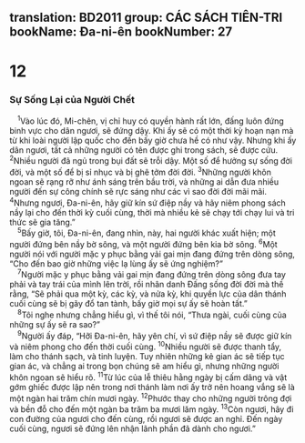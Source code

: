 translation: BD2011
group: CÁC SÁCH TIÊN-TRI
bookName: Đa-ni-ên 
bookNumber: 27
-------

<div class="title"><h1>12</h1><h3>Sự Sống Lại của Người Chết</h3></div>
<span class="verse da_12_1"> <sup>1</sup>Vào lúc đó, Mi-chên, vị chỉ huy có quyền hành rất lớn, đấng luôn đứng binh vực cho dân ngươi, sẽ đứng dậy. Khi ấy sẽ có một thời kỳ hoạn nạn mà từ khi loài người lập quốc cho đến bấy giờ chưa hề có như vậy. Nhưng khi ấy dân ngươi, tất cả những người có tên được ghi trong sách, sẽ được cứu. </span>
<span class="verse da_12_2"><sup>2</sup>Nhiều người đã ngủ trong bụi đất sẽ trỗi dậy. Một số để hưởng sự sống đời đời, và một số để bị sỉ nhục và bị ghê tởm đời đời. </span>
<span class="verse da_12_3"><sup>3</sup>Những người khôn ngoan sẽ rạng rỡ như ánh sáng trên bầu trời, và những ai dẫn đưa nhiều người đến sự công chính sẽ rực sáng như các vì sao đời đời mãi mãi. </span>
<span class="verse da_12_4"><sup>4</sup>Nhưng ngươi, Ða-ni-ên, hãy giữ kín sứ điệp nầy và hãy niêm phong sách nầy lại cho đến thời kỳ cuối cùng, thời mà nhiều kẻ sẽ chạy tới chạy lui và tri thức sẽ gia tăng.”<br/></span>
<span class="verse da_12_5"> <sup>5</sup>Bấy giờ, tôi, Ða-ni-ên, đang nhìn, này, hai người khác xuất hiện; một người đứng bên nầy bờ sông, và một người đứng bên kia bờ sông. </span>
<span class="verse da_12_6"><sup>6</sup>Một người nói với người mặc y phục bằng vải gai mịn đang đứng trên dòng sông, “Cho đến bao giờ những việc lạ lùng ấy sẽ ứng nghiệm?”<br/></span>
<span class="verse da_12_7"> <sup>7</sup>Người mặc y phục bằng vải gai mịn đang đứng trên dòng sông đưa tay phải và tay trái của mình lên trời, rồi nhân danh Ðấng sống đời đời mà thề rằng, “Sẽ phải qua một kỳ, các kỳ, và nửa kỳ, khi quyền lực của dân thánh cuối cùng sẽ bị gãy đổ tan tành, bấy giờ mọi sự ấy sẽ hoàn tất.”<br/></span>
<span class="verse da_12_8"> <sup>8</sup>Tôi nghe nhưng chẳng hiểu gì, vì thế tôi nói, “Thưa ngài, cuối cùng của những sự ấy sẽ ra sao?”<br/></span>
<span class="verse da_12_9"> <sup>9</sup>Người ấy đáp, “Hỡi Ða-ni-ên, hãy yên chí, vì sứ điệp nầy sẽ được giữ kín và niêm phong cho đến thời cuối cùng. </span>
<span class="verse da_12_10"><sup>10</sup>Nhiều người sẽ được thanh tẩy, làm cho thánh sạch, và tinh luyện. Tuy nhiên những kẻ gian ác sẽ tiếp tục gian ác, và chẳng ai trong bọn chúng sẽ am hiểu gì, nhưng những người khôn ngoan sẽ hiểu rõ. </span>
<span class="verse da_12_11"><sup>11</sup>Từ lúc của lễ thiêu hằng ngày bị cấm dâng và vật gớm ghiếc được lập nên trong nơi thánh làm nơi ấy trở nên hoang vắng sẽ là một ngàn hai trăm chín mươi ngày. </span>
<span class="verse da_12_12"><sup>12</sup>Phước thay cho những người trông đợi và bền đỗ cho đến một ngàn ba trăm ba mươi lăm ngày. </span>
<span class="verse da_12_13"><sup>13</sup>Còn ngươi, hãy đi con đường của ngươi cho đến cùng, rồi ngươi sẽ được an nghỉ. Ðến ngày cuối cùng, ngươi sẽ đứng lên nhận lãnh phần đã dành cho ngươi.”<br/></span>
